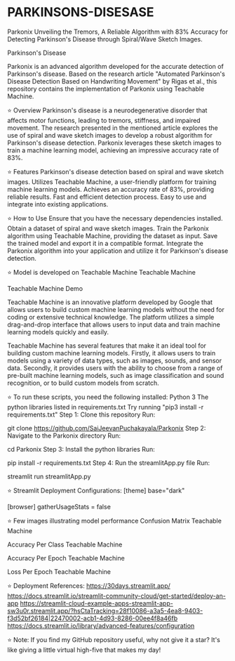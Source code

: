 # PARKINSONS-DISESASE
Parkonix
Unveiling the Tremors, A Reliable Algorithm with 83% Accuracy for Detecting Parkinson's Disease through Spiral/Wave Sketch Images.

Parkinson's Disease


Parkonix is an advanced algorithm developed for the accurate detection of Parkinson's disease. Based on the research article "Automated Parkinson's Disease Detection Based on Handwriting Movement" by Rigas et al., this repository contains the implementation of Parkonix using Teachable Machine.


⭐ Overview
Parkinson's disease is a neurodegenerative disorder that affects motor functions, leading to tremors, stiffness, and impaired movement. The research presented in the mentioned article explores the use of spiral and wave sketch images to develop a robust algorithm for Parkinson's disease detection. Parkonix leverages these sketch images to train a machine learning model, achieving an impressive accuracy rate of 83%.


⭐ Features
Parkinson's disease detection based on spiral and wave sketch images.
Utilizes Teachable Machine, a user-friendly platform for training machine learning models.
Achieves an accuracy rate of 83%, providing reliable results.
Fast and efficient detection process.
Easy to use and integrate into existing applications.

⭐ How to Use
Ensure that you have the necessary dependencies installed.
Obtain a dataset of spiral and wave sketch images.
Train the Parkonix algorithm using Teachable Machine, providing the dataset as input.
Save the trained model and export it in a compatible format.
Integrate the Parkonix algorithm into your application and utilize it for Parkinson's disease detection.

⭐ Model is developed on Teachable Machine
Teachable Machine

Teachable Machine Demo

Teachable Machine is an innovative platform developed by Google that allows users to build custom machine learning models without the need for coding or extensive technical knowledge. The platform utilizes a simple drag-and-drop interface that allows users to input data and train machine learning models quickly and easily.

Teachable Machine has several features that make it an ideal tool for building custom machine learning models. Firstly, it allows users to train models using a variety of data types, such as images, sounds, and sensor data. Secondly, it provides users with the ability to choose from a range of pre-built machine learning models, such as image classification and sound recognition, or to build custom models from scratch.


⭐ To run these scripts, you need the following installed:
Python 3
The python libraries listed in requirements.txt
Try running "pip3 install -r requirements.txt"
Step 1: Clone this repository
Run:

git clone https://github.com/SaiJeevanPuchakayala/Parkonix
Step 2: Navigate to the Parkonix directory
Run:

cd Parkonix
Step 3: Install the python libraries
Run:

pip install -r requirements.txt
Step 4: Run the streamlitApp.py file
Run:

streamlit run streamlitApp.py

⭐ Streamlit Deployment Configurations:
[theme]
base="dark"

[browser]
gatherUsageStats = false

⭐ Few images illustrating model performance
Confusion Matrix
Teachable Machine

Accuracy Per Class
Teachable Machine

Accuracy Per Epoch
Teachable Machine

Loss Per Epoch
Teachable Machine


⭐ Deployment References:
https://30days.streamlit.app/
https://docs.streamlit.io/streamlit-community-cloud/get-started/deploy-an-app
https://streamlit-cloud-example-apps-streamlit-app-sw3u0r.streamlit.app/?hsCtaTracking=28f10086-a3a5-4ea8-9403-f3d52bf26184|22470002-acb1-4d93-8286-00ee4f8a46fb
https://docs.streamlit.io/library/advanced-features/configuration

⭐ Note:
If you find my GitHub repository useful, why not give it a star? It's like giving a little virtual high-five that makes my day!
